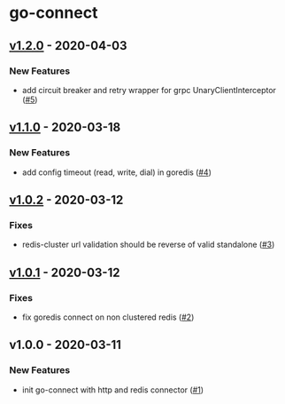 # go-connect

<a name="v1.2.0"></a>
## [v1.2.0] - 2020-04-03
### New Features
- add circuit breaker and retry wrapper for grpc UnaryClientInterceptor ([#5](https://github.com/kumparan/go-connect/issues/5))


<a name="v1.1.0"></a>
## [v1.1.0] - 2020-03-18
### New Features
- add config timeout (read, write, dial) in goredis ([#4](https://github.com/kumparan/go-connect/issues/4))


<a name="v1.0.2"></a>
## [v1.0.2] - 2020-03-12
### Fixes
- redis-cluster url validation should be reverse of valid standalone ([#3](https://github.com/kumparan/go-connect/issues/3))


<a name="v1.0.1"></a>
## [v1.0.1] - 2020-03-12
### Fixes
- fix goredis connect on non clustered redis ([#2](https://github.com/kumparan/go-connect/issues/2))


<a name="v1.0.0"></a>
## v1.0.0 - 2020-03-11
### New Features
- init go-connect with http and redis connector ([#1](https://github.com/kumparan/go-connect/issues/1))


[Unreleased]: https://github.com/kumparan/go-connect/compare/v1.2.0...HEAD
[v1.2.0]: https://github.com/kumparan/go-connect/compare/v1.1.0...v1.2.0
[v1.1.0]: https://github.com/kumparan/go-connect/compare/v1.0.2...v1.1.0
[v1.0.2]: https://github.com/kumparan/go-connect/compare/v1.0.1...v1.0.2
[v1.0.1]: https://github.com/kumparan/go-connect/compare/v1.0.0...v1.0.1
